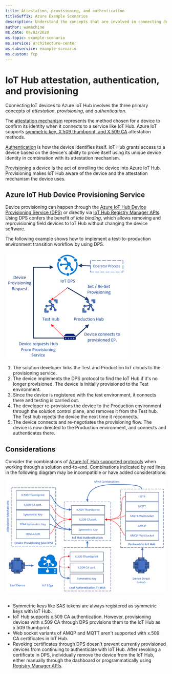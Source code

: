 ```yaml
---
title: Attestation, provisioning, and authentication
titleSuffix: Azure Example Scenarios
description: Understand the concepts that are involved in connecting devices to an IoT platform and how device provisioning works.
author: wamachine
ms.date: 08/03/2020
ms.topic: example-scenario
ms.service: architecture-center
ms.subservice: example-scenario
ms.custom: fcp
---
```


# IoT Hub attestation, authentication, and provisioning

Connecting IoT devices to Azure IoT Hub involves the three primary concepts of *attestation*, *provisioning*, and *authentication*.

The [attestation mechanism](https://docs.microsoft.com/azure/iot-dps/concepts-security#attestation-mechanism) represents the method chosen for a device to confirm its identity when it connects to a service like IoT Hub. Azure IoT supports [symmetric key, X.509 thumbprint, and X.509 CA](https://azure.microsoft.com/blog/iot-device-authentication-options/) attestation methods.

[Authentication](https://docs.microsoft.com/azure/iot-hub/iot-hub-devguide-security#authentication) is how the device identifies itself. IoT Hub grants access to a device based on the device's ability to prove itself using its unique device identity in combination with its attestation mechanism.

[Provisioning](https://docs.microsoft.com/azure/iot-dps/about-iot-dps#provisioning-process) a device is the act of enrolling the device into Azure IoT Hub. Provisioning makes IoT Hub aware of the device and the attestation mechanism the device uses.

## Azure IoT Hub Device Provisioning Service

Device provisioning can happen through the [Azure IoT Hub Device Provisioning Service (DPS)](https://docs.microsoft.com/azure/iot-dps/) or directly via [IoT Hub Registry Manager APIs](https://docs.microsoft.com/dotnet/api/microsoft.azure.devices.registrymanager). Using DPS confers the benefit of *late binding*, which allows removing and reprovisioning field devices to IoT Hub without changing the device software.

The following example shows how to implement a test-to-production environment transition workflow by using DPS.

![A diagram showing how to implement a test-to-production environment transition workflow by using DPS.](media/late-binding-with-dps.png) 

1. The solution developer links the Test and Production IoT clouds to the provisioning service.
2. The device implements the DPS protocol to find the IoT Hub if it's no longer provisioned. The device is initially provisioned to the Test environment.
3. Since the device is registered with the test environment, it connects there and testing is carried out.
4. The developer re-provisions the device to the Production environment through the solution control plane, and removes it from the Test hub. The Test hub rejects the device the next time it reconnects.
5. The device connects and re-negotiates the provisioning flow. The device is now directed to the Production environment, and connects and authenticates there.

## Considerations

Consider the combinations of [Azure IoT Hub supported protocols](https://docs.microsoft.com/azure/iot-hub/iot-hub-devguide-protocols) when working through a solution end-to-end. Combinations indicated by red lines in the following diagram may be incompatible or have added considerations:

![A diagram showing authentication flows for various topologies connecting to Azure IoT Hub.](media/authentication-matrix.png) 

- Symmetric keys like SAS tokens are always registered as symmetric keys with IoT Hub.
- IoT Hub supports x.509 CA authentication. However, provisioning devices with x.509 CA through DPS provisions them to the IoT Hub as x.509 thumbprint.
- Web socket variants of AMQP and MQTT aren't supported with x.509 CA certificates in IoT Hub.
- Revoking certificates through DPS doesn't prevent currently provisioned devices from continuing to authenticate with IoT Hub. After revoking a certificate in DPS, individually remove the device from the IoT Hub, either manually through the dashboard or programmatically using [Registry Manager APIs](https://docs.microsoft.com/rest/api/iothub/service/registrymanager).
